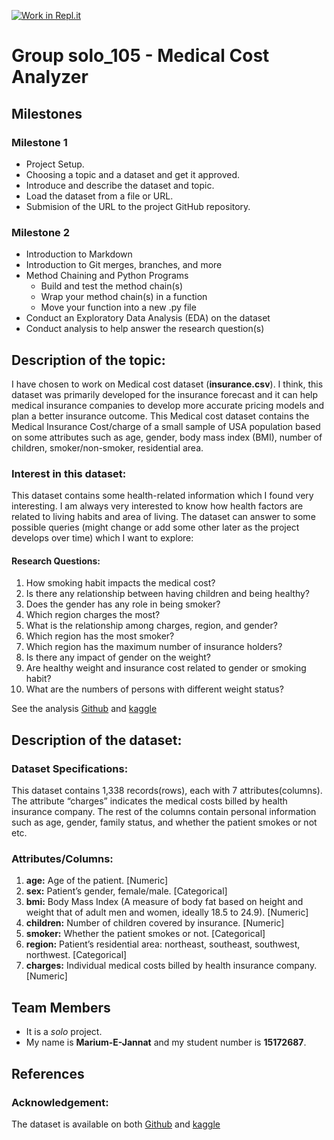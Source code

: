 [![Work in Repl.it](https://classroom.github.com/assets/work-in-replit-14baed9a392b3a25080506f3b7b6d57f295ec2978f6f33ec97e36a161684cbe9.svg)](https://classroom.github.com/online_ide?assignment_repo_id=359548&assignment_repo_type=GroupAssignmentRepo)

# Group solo_105 - Medical Cost Analyzer

## Milestones
 
### Milestone 1
 - Project Setup. 
 - Choosing a topic and a dataset and get it approved.
 - Introduce and describe the dataset and topic.
 - Load the dataset from a file or URL.
 - Submision of the URL to the project GitHub repository.
 
 ### Milestone 2
 - Introduction to Markdown
 - Introduction to Git merges, branches, and more
 - Method Chaining and Python Programs
   - Build and test the method chain(s)
   - Wrap your method chain(s) in a function
   - Move your function into a new .py file
 - Conduct an Exploratory Data Analysis (EDA) on the dataset
 - Conduct analysis to help answer the research question(s)

## Description of the topic:

I have chosen to work on Medical cost dataset (**insurance.csv**). I think, this dataset was primarily developed for the insurance forecast and it can help medical insurance companies to develop more accurate pricing models and plan a better insurance outcome. This Medical cost dataset contains the Medical Insurance Cost/charge of a small sample of USA population based on some attributes such as age, gender, body mass index (BMI), number of children, smoker/non-smoker, residential area. 

### Interest in this dataset:
This dataset contains some health-related information which I found very interesting. I am always very interested to know how health factors are related to living habits and area of living. The dataset can answer to some possible queries (might change or add some other later as the project develops over time) which I want to explore:

#### Research Questions:

1.	How smoking habit impacts the medical cost?
2.	Is there any relationship between having children and being healthy?
3.	Does the gender has any role in being smoker?
4.	Which region charges the most?
5.	What is the relationship among charges, region, and gender?
6.	Which region has the most smoker?
7.	Which region has the maximum number of insurance holders?
8.	Is there any impact of gender on the weight?
9.	Are healthy weight and insurance cost related to gender or smoking habit?
10.	What are the numbers of persons with different weight status?

See the analysis [Github](https://github.com/stedy/Machine-Learning-with-R-datasets) and [kaggle](https://www.kaggle.com/mirichoi0218/insurance/home)


## Description of the dataset:

### Dataset Specifications:
This dataset contains 1,338 records(rows), each with 7 attributes(columns). The attribute “charges” indicates the medical costs billed by health insurance company. The rest of the columns contain personal information such as age, gender, family status, and whether the patient smokes or not etc.

### Attributes/Columns:
1.	**age:** Age of the patient. [Numeric]
2.	**sex:** Patient’s gender, female/male. [Categorical]
3.	**bmi:** Body Mass Index (A measure of body fat based on height and weight that of adult men and women, ideally 18.5 to 24.9). [Numeric]
4.	**children:** Number of children covered by insurance. [Numeric]
5.	**smoker:** Whether the patient smokes or not. [Categorical]
6.	**region:** Patient’s residential area: northeast, southeast, southwest, northwest. [Categorical]
7.	**charges:** Individual medical costs billed by health insurance company. [Numeric]


## Team Members

- It is a *solo* project.
- My name is **Marium-E-Jannat** and my student number is **15172687**. 


## References

### Acknowledgement: 
The dataset is available on both [Github](https://github.com/stedy/Machine-Learning-with-R-datasets) and [kaggle](https://www.kaggle.com/mirichoi0218/insurance/home)

